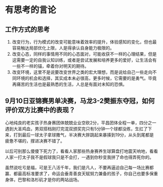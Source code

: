 # 有思考的言论

## 工作方式的思考
1. 改变行为，行为模式的改变可能意味着效率的提升，体验感知的变化，但也最容易触达局部优化上限，人是得承认自身能力极限的。
2. 改变心态，同样的事情用不同的心态面对，可能收获不一样的心理结果，但是这需要一定的自我认知训练，或者是尝试发展和培养更多的爱好，让生活会有一些不一样的锚，牵着你对明天的期待。
3. 改变环境，这里不是说要改变世界之类的宏大理想，而是说给自己一些走向不同环境的机会和选择，其实成本未必很高，更多时候，它需要的是勇气。毕竟再痛苦的生活也是最熟悉的生活，人总是有面对未知的恐惧。


## 9月10日亚锦赛男单决赛，马龙3-2樊振东夺冠，如何评价双方比赛中的表现？

心地纯良的老实孩子热身赛团体兢兢业业空砍2分，平昌团体全程一单，四分之一遇到大圣鸡血，男双搭档刚打完混双颁奖完只有5分钟一个球都没练，生扛了下来，打到最后一球太子拿球撒气，半决赛大胖跳起来暴揍到19分，从头到尾都是疲惫不堪的，撑进决赛不错了。

以后可别那么傻傻下死力了，看看人家那些热身赛养生球算盘打地震天响地，看看人家一打太子我不是假球我只是不会打，一遇到你秒变我拼了命也得弄死你的。

虽然说吃亏是福，可是王八活千年，我们是凡人，不要再逼迫自己每一场比赛都赢、都最高标准要求了，命运会垂青善良天赋努力兼备的孩子，你自己也要多保重身体，巴黎和洛杉矶才是你的两站战场。







